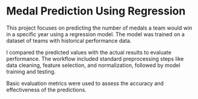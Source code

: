 # Medal Prediction Using Regression

This project focuses on predicting the number of medals a team would win in a specific year using a regression model. The model was trained on a dataset of teams with historical performance data.

I compared the predicted values with the actual results to evaluate performance. The workflow included standard preprocessing steps like data cleaning, feature selection, and normalization, followed by model training and testing.

Basic evaluation metrics were used to assess the accuracy and effectiveness of the predictions.
